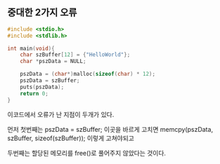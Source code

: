 ## 중대한 2가지 오류

```c
#include <stdio.h>
#include <stdlib.h>

int main(void){
    char szBuffer[12] = {"HelloWorld"};
    char *pszData = NULL;

    pszData = (char*)malloc(sizeof(char) * 12);
    pszData = szBuffer;
    puts(pszData);
    return 0;
}
```

이코드에서 오류가 난 지점이 두개가 있다.

먼저 첫번째는 pszData = szBuffer; 이곳을 바르게 고치면
memcpy(pszData, szBuffer, sizeof(szBuffer));
이렇게 고쳐야되고

두번째는 할당된 메모리를 free()로 풀어주지 않았다는 것이다.
